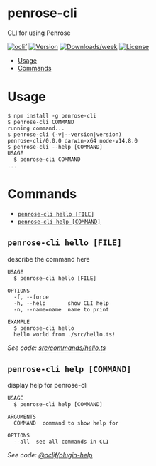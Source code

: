 penrose-cli
===========

CLI for using Penrose

[![oclif](https://img.shields.io/badge/cli-oclif-brightgreen.svg)](https://oclif.io)
[![Version](https://img.shields.io/npm/v/penrose-cli.svg)](https://npmjs.org/package/penrose-cli)
[![Downloads/week](https://img.shields.io/npm/dw/penrose-cli.svg)](https://npmjs.org/package/penrose-cli)
[![License](https://img.shields.io/npm/l/penrose-cli.svg)](https://github.com/penrose/penrose/blob/master/package.json)

<!-- toc -->
* [Usage](#usage)
* [Commands](#commands)
<!-- tocstop -->
# Usage
<!-- usage -->
```sh-session
$ npm install -g penrose-cli
$ penrose-cli COMMAND
running command...
$ penrose-cli (-v|--version|version)
penrose-cli/0.0.0 darwin-x64 node-v14.8.0
$ penrose-cli --help [COMMAND]
USAGE
  $ penrose-cli COMMAND
...
```
<!-- usagestop -->
# Commands
<!-- commands -->
* [`penrose-cli hello [FILE]`](#penrose-cli-hello-file)
* [`penrose-cli help [COMMAND]`](#penrose-cli-help-command)

## `penrose-cli hello [FILE]`

describe the command here

```
USAGE
  $ penrose-cli hello [FILE]

OPTIONS
  -f, --force
  -h, --help       show CLI help
  -n, --name=name  name to print

EXAMPLE
  $ penrose-cli hello
  hello world from ./src/hello.ts!
```

_See code: [src/commands/hello.ts](https://github.com/penrose/penrose/blob/v0.0.0/src/commands/hello.ts)_

## `penrose-cli help [COMMAND]`

display help for penrose-cli

```
USAGE
  $ penrose-cli help [COMMAND]

ARGUMENTS
  COMMAND  command to show help for

OPTIONS
  --all  see all commands in CLI
```

_See code: [@oclif/plugin-help](https://github.com/oclif/plugin-help/blob/v3.2.0/src/commands/help.ts)_
<!-- commandsstop -->
